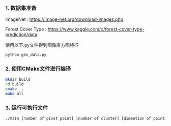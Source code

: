 ### 1. 数据集准备

ImageNet : https://image-net.org/download-images.php

Forest Cover Type : https://www.kaggle.com/c/forest-cover-type-prediction/data

使用以下.py文件得到图像直方图特征
```bash
python gen_data.py
```

### 2. 使用CMake文件进行编译

```bash
mkdir build
cd build
cmake ..
make all
```

### 3. 运行可执行文件

```bash
./main [number of pivot point] [number of cluster] [dimention of point] [evaluate the clustering or not(0 /1 : [min number of cluster] [max number of cluster] [step size])]
```





